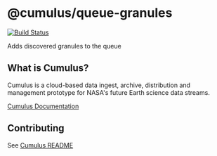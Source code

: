 # @cumulus/queue-granules

[![Build Status](https://travis-ci.org/nasa/cumulus.svg?branch=master)](https://travis-ci.org/nasa/cumulus)

Adds discovered granules to the queue

## What is Cumulus?

Cumulus is a cloud-based data ingest, archive, distribution and management prototype for NASA's future Earth science data streams.

[Cumulus Documentation](https://nasa.github.io/cumulus)

## Contributing

See [Cumulus README](https://github.com/nasa/cumulus/blob/master/README.md#installing-and-deploying)
